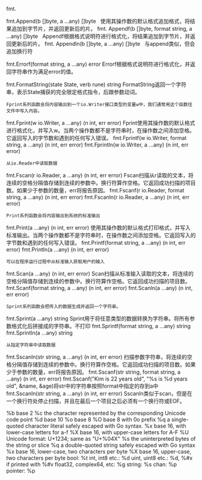 fmt.

fmt.Append(b []byte, a ...any) []byte
    使用其操作数的默认格式追加格式，将结果追加到字节片，并返回更新后的片。
fmt. Appendf(b []byte, format string, a ...any) []byte
    Appendf根据格式说明符进行格式化，将结果追加到字节片，并返回更新后的片。
fmt. Appendln(b []byte, a ...any) []byte
    与append类似，但会追加换行符

fmt.Errorf(format string, a ...any) error
    Errorf根据格式说明符进行格式化，并返回字符串作为满足error的值。

fmt.FormatString(state State, verb rune) string
    FormatString返回一个字符串，表示State捕获的完全限定格式指令，后跟参数动词。

    Fprint系列函数会将内容输出到一个io.Writer接口类型的变量w中，我们通常用这个函数往文件中写入内容。
fmt.Fprint(w io.Writer, a ...any) (n int, err error)
    Fprint使用其操作数的默认格式进行格式化，并写入w。当两个操作数都不是字符串时，在操作数之间添加空格。它返回写入的字节数和遇到的任何写入错误。
fmt.Fprintf(w io.Writer, format string, a ...any) (n int, err error)
fmt.Fprintln(w io.Writer, a ...any) (n int, err error)

    从io.Reader中读取数据
fmt.Fscan(r io.Reader, a ...any) (n int, err error)
    Fscan扫描从r读取的文本，将连续的空格分隔值存储到连续的参数中。换行符算作空格。它返回成功扫描的项目数。如果少于参数的数量，err将报告原因。
fmt.Fscanf(r io.Reader, format string, a ...any) (n int, err error)
fmt.Fscanln(r io.Reader, a ...any) (n int, err error)

    Print系列函数会将内容输出到系统的标准输出
fmt.Print(a ...any) (n int, err error)
    使用其操作数的默认格式打印格式，并写入标准输出。当两个操作数都不是字符串时，在操作数之间添加空格。它返回写入的字节数和遇到的任何写入错误。
fmt.Printf(format string, a ...any) (n int, err error)
fmt.Println(a ...any) (n int, err error)

    可以在程序运行过程中从标准输入获取用户的输入
fmt.Scan(a ...any) (n int, err error)
    Scan扫描从标准输入读取的文本，将连续的空格分隔值存储到连续的参数中。换行符算作空格。它返回成功扫描的项目数。
fmt.Scanf(format string, a ...any) (n int, err error)
fmt.Scanln(a ...any) (n int, err error)

    Sprint系列函数会把传入的数据生成并返回一个字符串。
fmt.Sprint(a ...any) string
    Sprint用于将任意类型的数据转换为字符串。将所有参数格式化后拼接成的字符串。不打印
fmt.Sprintf(format string, a ...any) string
fmt.Sprintln(a ...any) string

    从指定字符串中读取数据
fmt.Sscanln(str string, a ...any) (n int, err error)
    扫描参数字符串，将连续的空格分隔值存储到连续的参数中。换行符算作空格。它返回成功扫描的项目数。如果少于参数的数量，err将报告原因。
fmt.Sscanf(str string, format string, a ...any) (n int, err error)
    fmt.Sscanf("Kim is 22 years old", "%s is %d years old", &name, &age)将str中的字符串按照format中指定的存到a中
fmt.Sscanln(str string, a ...any) (n int, err error)
    Sscanln类似于scan，但是在一个换行符处停止扫描，并且在最后一个项目之后必须有一个换行符或EOF。

%b	base 2
%c	the character represented by the corresponding Unicode code point
%d	base 10
%o	base 8
%O	base 8 with 0o prefix
%q	a single-quoted character literal safely escaped with Go syntax.
%x	base 16, with lower-case letters for a-f
%X	base 16, with upper-case letters for A-F
%U	Unicode format: U+1234; same as "U+%04X"
%s	the uninterpreted bytes of the string or slice
%q	a double-quoted string safely escaped with Go syntax
%x	base 16, lower-case, two characters per byte
%X	base 16, upper-case, two characters per byte
bool:                    %t
int, int8 etc.:          %d
uint, uint8 etc.:        %d, %#x if printed with %#v
float32, complex64, etc: %g
string:                  %s
chan:                    %p
pointer:                 %p
